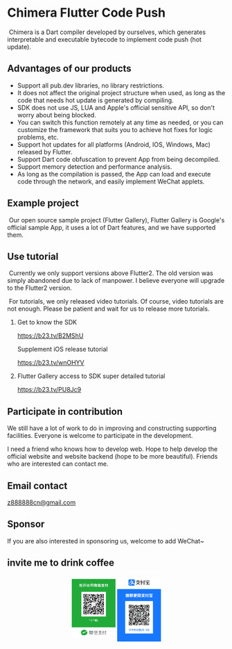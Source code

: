 # Chimera Flutter Code Push

​		Chimera is a Dart compiler developed by ourselves, which generates interpretable and executable bytecode to implement code push (hot update).

## Advantages of our products

- Support all pub.dev libraries, no library restrictions.
- It does not affect the original project structure when used, as long as the code that needs hot update is generated by compiling.
- SDK does not use JS, LUA and Apple's official sensitive API, so don't worry about being blocked.
- You can switch this function remotely at any time as needed, or you can customize the framework that suits you to achieve hot fixes for logic problems, etc.
- Support hot updates for all platforms (Android, IOS, Windows, Mac) released by Flutter.
- Support Dart code obfuscation to prevent App from being decompiled.
- Support memory detection and performance analysis.
- As long as the compilation is passed, the App can load and execute code through the network, and easily implement WeChat applets.

## Example project

​	Our open source sample project (Flutter Gallery), Flutter Gallery is Google's official sample App, it uses a lot of Dart features, and we have supported them.


## Use tutorial

​		Currently we only support versions above Flutter2. The old version was simply abandoned due to lack of manpower. I believe everyone will upgrade to the Flutter2 version.

​		For tutorials, we only released video tutorials. Of course, video tutorials are not enough. Please be patient and wait for us to release more tutorials.

1. Get to know the SDK

    https://b23.tv/B2MShU

    Supplement iOS release tutorial

    https://b23.tv/wnOHYV

2. Flutter Gallery access to SDK super detailed tutorial

   https://b23.tv/PU8Jc9

## Participate in contribution

We still have a lot of work to do in improving and constructing supporting facilities. Everyone is welcome to participate in the development.

I need a friend who knows how to develop web. Hope to help develop the official website and website backend (hope to be more beautiful). Friends who are interested can contact me.

## Email contact
z888888cn@gmail.com

## Sponsor

If you are also interested in sponsoring us, welcome to add WeChat~

## invite me to drink coffee

<div  align="center">    
  <img src="./imgs/wx_pay.jpg" width="20%" height="20%" alt="WXPAY" align=center />
  <img src="./imgs/zfb_pay.jpg" width="20%" height="20%" alt="ALIPAY" align=center />
</div>  


